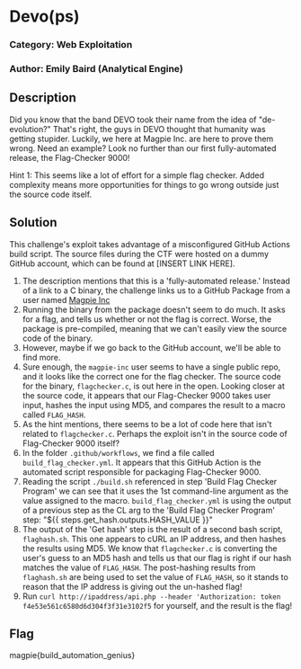 # Devo(ps)
### Category: Web Exploitation
### Author: Emily Baird (Analytical Engine)

## Description
Did you know that the band DEVO took their name from the idea of "de-evolution?" That's right, the guys in DEVO thought that humanity was getting stupider. Luckily, we here at Magpie Inc. are here to prove them wrong. Need an example? Look no further than our first fully-automated release, the Flag-Checker 9000!

Hint 1: This seems like a lot of effort for a simple flag checker. Added complexity means more opportunities for things to go wrong outside just the source code itself.

## Solution
This challenge's exploit takes advantage of a misconfigured GitHub Actions build script. The source files during the CTF were hosted on a dummy GitHub account, which can be found at [INSERT LINK HERE].

1. The description mentions that this is a 'fully-automated release.' Instead of a link to a C binary, the challenge links us to a GitHub Package from a user named [Magpie Inc](https://github.com/magpie-inc?tab=packages)
2. Running the binary from the package doesn't seem to do much. It asks for a flag, and tells us whether or not the flag is correct. Worse, the package is pre-compiled, meaning that we can't easily view the source code of the binary.
3. However, maybe if we go back to the GitHub account, we'll be able to find more.
4. Sure enough, the `magpie-inc` user seems to have a single public repo, and it looks like the correct one for the flag checker. The source code for the binary, `flagchecker.c`, is out here in the open. Looking closer at the source code, it appears that our Flag-Checker 9000 takes user input, hashes the input using MD5, and compares the result to a macro called `FLAG_HASH`.
5. As the hint mentions, there seems to be a lot of code here that isn't related to `flagchecker.c`. Perhaps the exploit isn't in the source code of Flag-Checker 9000 itself?
6. In the folder `.github/workflows`, we find a file called `build_flag_checker.yml`. It appears that this GitHub Action is the automated script responsible for packaging Flag-Checker 9000.
7. Reading the script `./build.sh` referenced in step 'Build Flag Checker Program' we can see that it uses the 1st command-line argument as the value assigned to the macro. `build_flag_checker.yml` is using the output of a previous step as the CL arg to the 'Build Flag Checker Program' step: "${{ steps.get_hash.outputs.HASH_VALUE }}"
8. The output of the 'Get hash' step is the result of a second bash script, `flaghash.sh`. This one appears to cURL an IP address, and then hashes the results using MD5. We know that `flagchecker.c` is converting the user's guess to an MD5 hash and tells us that our flag is right if our hash matches the value of `FLAG_HASH`. The post-hashing results from `flaghash.sh` are being used to set the value of `FLAG_HASH`, so it stands to reason that the IP address is giving out the un-hashed flag!
9. Run `curl http://ipaddress/api.php --header 'Authorization: token f4e53e561c6580d6d304f3f31e3102f5` for yourself, and the result is the flag!

## Flag
magpie{build_automation_genius}